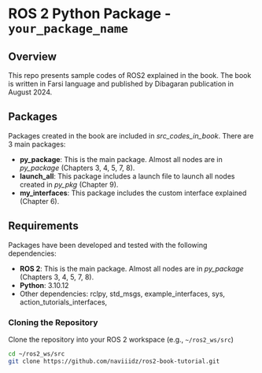 # ROS 2 Python Package - `your_package_name`

## Overview
This repo presents sample codes of ROS2 explained in the book. The book is written in Farsi language and published by Dibagaran publication in August 2024.

## Packages
Packages created in the book are included in _src_codes_in_book_. There are 3 main packages:
- **py_package**: This is the main package. Almost all nodes are in _py_package_ (Chapters 3, 4, 5, 7, 8).
- **launch_all**: This package includes a launch file to launch all nodes created in _py_pkg_ (Chapter 9).
- **my_interfaces**: This package includes the custom interface explained (Chapter 6).

## Requirements
Packages have been developed and tested with the following dependencies:
- **ROS 2**: This is the main package. Almost all nodes are in _py_package_ (Chapters 3, 4, 5, 7, 8).
- **Python**: 3.10.12
- Other dependencies: rclpy, std_msgs, example_interfaces, sys, action_tutorials_interfaces, 

### Cloning the Repository
Clone the repository into your ROS 2 workspace (e.g., `~/ros2_ws/src`)

```bash
cd ~/ros2_ws/src
git clone https://github.com/naviiidz/ros2-book-tutorial.git
